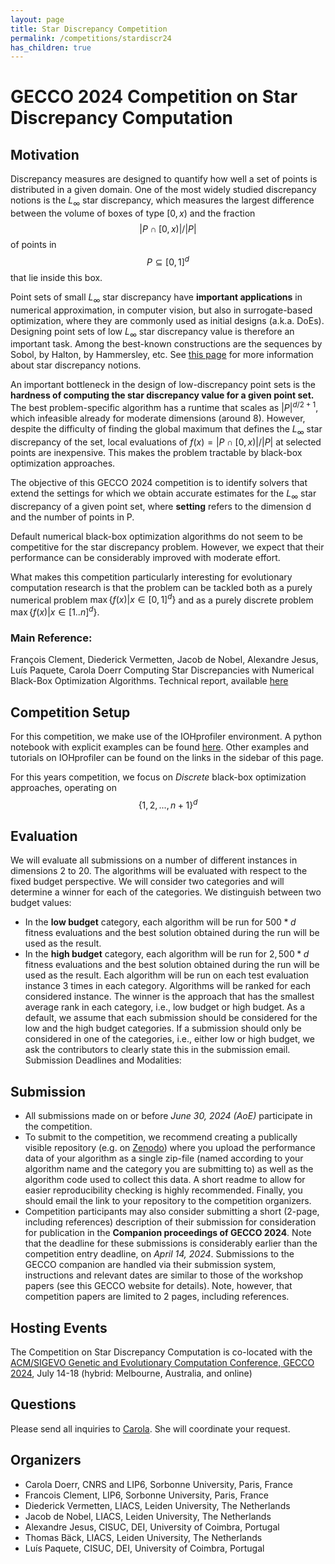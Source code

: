 ```yaml
---
layout: page
title: Star Discrepancy Competition
permalink: /competitions/stardiscr24
has_children: true
---
```



# GECCO 2024 Competition on Star Discrepancy Computation

## Motivation

Discrepancy measures are designed to quantify how well a set of points is distributed in a given domain. One of the most widely studied discrepancy notions is the $L_\infty$ star discrepancy, which measures the largest difference between the volume of boxes of type $[0,x)$ and the fraction $$\lvert  P \cap [0,x)\rvert/\lvert  P\rvert$$ of points in $$P\subseteq [0,1]^d$$ that lie inside this box.

Point sets of small $L_\infty$ star discrepancy have **important applications** in numerical approximation, in computer vision, but also in surrogate-based optimization, where they are commonly used as initial designs (a.k.a. DoEs). Designing point sets of low $L_\infty$ star discrepancy value is therefore an important task. Among the best-known constructions are the sequences by Sobol, by Halton, by Hammersley, etc. See [this page](https://en.wikipedia.org/wiki/Low-discrepancy_sequence) for more information about star discrepancy notions.

An important bottleneck in the design of low-discrepancy point sets is the **hardness of computing the star discrepancy value for a given point set.** The best problem-specific algorithm has a runtime that scales as $\lvert P\lvert^{d/2+1}$, which infeasible already for moderate dimensions (around 8). 
However, despite the difficulty of finding the global maximum that defines the $L_\infty$ star discrepancy of the set, local evaluations of $f(x) = \lvert P \cap [0,x)\rvert/\lvert P\lvert$ at selected points are inexpensive. This makes the problem tractable by black-box optimization approaches. 

The objective of this GECCO 2024 competition is to identify solvers that extend the settings for which we obtain accurate estimates for the $L_\infty$ star discrepancy of a given point set, where **setting** refers to the dimension d and the number of points in P.

Default numerical black-box optimization algorithms do not seem to be competitive for the star discrepancy problem. However, we expect that their performance can be considerably improved with moderate effort. 

What makes this competition particularly interesting for evolutionary computation research is that the problem can be tackled both as a purely numerical problem $\max\{f(x)\lvert x \in [0,1]^d\}$ and as a purely discrete problem $\max\{f(x)\lvert x \in [1..n]^d\}$. 

### Main Reference:
François Clement, Diederick Vermetten, Jacob de Nobel, Alexandre Jesus, Luí­s Paquete, Carola Doerr 
Computing Star Discrepancies with Numerical Black-Box Optimization Algorithms. Technical report, available [here](https://webia.lip6.fr/~doerr/Star-Discrepancy-BBO.pdf)

## Competition Setup

For this competition, we make use of the IOHprofiler environment. A python notebook with explicit examples can be found [here](https://github.com/IOHprofiler/IOHexperimenter/blob/competion_examples/example/Competitions/StarDiscrepancy/example_star_discr.ipynb). Other examples and tutorials on IOHprofiler can be found on the links in the sidebar of this page.
 
For this years competition, we focus on *Discrete* black-box optimization approaches, operating on $$\{1,2,...,n+1\}^d$$


## Evaluation

We will evaluate all submissions on a number of different instances in dimensions 2 to 20. The algorithms will be evaluated with respect to the fixed budget perspective. We will consider two categories and will determine a winner for each of the categories. We distinguish between two budget values:
* In the **low budget** category, each algorithm will be run for $500*d$ fitness evaluations and the best solution obtained during the run will be used as the result.
* In the **high budget** category, each algorithm will be run for $2,500*d$ fitness evaluations and the best solution obtained during the run will be used as the result.
Each algorithm will be run on each test evaluation instance 3 times in each category. Algorithms will be ranked for each considered instance. The winner is the approach that has the smallest average rank in each category, i.e., low budget or high budget.
As a default, we assume that each submission should be considered for the low and the high budget categories. If a submission should only be considered in one of the categories, i.e., either low or high budget, we ask the contributors to clearly state this in the submission email. Submission Deadlines and Modalities:


## Submission

* All submissions made on or before *June 30, 2024 (AoE)* participate in the competition.
* To submit to the competition, we recommend creating a publically visible repository (e.g. on [Zenodo](zenodo.org)) where you upload the performance data of your algorithm as a single zip-file (named according to your algorithm name and the category you are submitting to) as well as the algorithm code used to collect this data. A short readme to allow for easier reproducibility checking is highly recommended. Finally, you should email the link to your repository to the competition organizers. 
* Competition participants may also consider submitting a short (2-page, including references) description of their submission for consideration for publication in the **Companion proceedings of GECCO 2024**. Note that the deadline for these submissions is considerably earlier than the competition entry deadline, on *April 14, 2024*. Submissions to the GECCO companion are handled via their submission system, instructions and relevant dates are similar to those of the workshop papers (see this GECCO website for details). Note, however, that competition papers are limited to 2 pages, including references.

## Hosting Events

The Competition on Star Discrepancy Computation is co-located with the [ACM/SIGEVO Genetic and Evolutionary Computation Conference, GECCO 2024](https://gecco-2024.sigevo.org/HomePage), July 14-18 (hybrid: Melbourne, Australia, and online)

## Questions

Please send all inquiries to [Carola](mailto:carola.doerr@lip6.fr). She will coordinate your request.

## Organizers
* Carola Doerr, CNRS and LIP6, Sorbonne University, Paris, France
* Francois Clement, LIP6, Sorbonne University, Paris, France
* Diederick Vermetten, LIACS, Leiden University, The Netherlands
* Jacob de Nobel, LIACS, Leiden University, The Netherlands
* Alexandre Jesus, CISUC, DEI, University of Coimbra, Portugal
* Thomas Bäck, LIACS, Leiden University, The Netherlands
* Luí­s Paquete, CISUC, DEI, University of Coimbra, Portugal